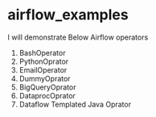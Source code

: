 # airflow_examples
I will demonstrate Below Airflow operators 

1. BashOperator    
2. PythonOprator   
3. EmailOperator   
4. DummyOprator  
5. BigQueryOprator    
6. DataprocOprator     
7. Dataflow Templated Java Oprator      

